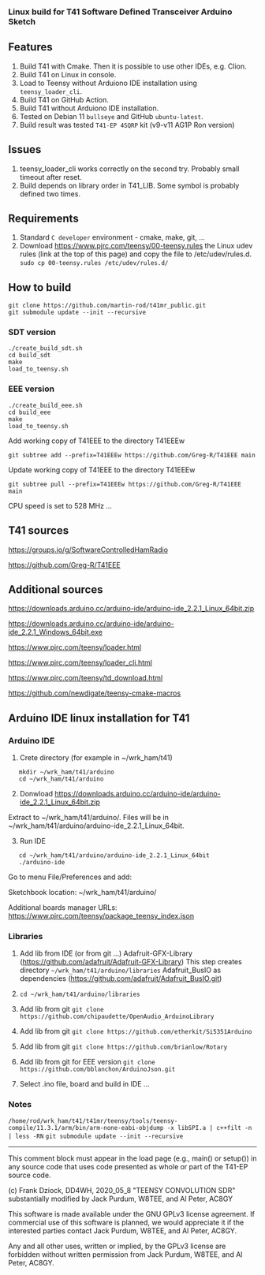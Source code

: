 ### Linux build for T41 Software Defined Transceiver Arduino Sketch

## Features

1. Build T41 with Cmake. Then it is possible to use other IDEs, e.g. Clion.
2. Build T41 on Linux in console.
3. Load to Teensy without Arduiono IDE installation using `teensy_loader_cli`.
4. Build T41 on GitHub Action.
5. Build T41 without Arduiono IDE installation.
6. Tested on Debian 11 `bullseye` and GitHub `ubuntu-latest`.
7. Build result was tested `T41-EP 4SQRP` kit (v9-v11 AG1P Ron version)

## Issues

1. teensy_loader_cli works correctly on the second try. Probably small timeout after reset.
2. Build depends on library order in T41_LIB. Some symbol is probably defined two times.

## Requirements

1. Standard `C developer` environment - cmake, make, git, ...
2. Download <https://www.pjrc.com/teensy/00-teensy.rules> the Linux udev rules (link at the top of this page) and copy the file to /etc/udev/rules.d.
   `sudo cp 00-teensy.rules /etc/udev/rules.d/`

## How to build

```
git clone https://github.com/martin-rod/t41mr_public.git
git submodule update --init --recursive
```

### SDT version

```
./create_build_sdt.sh
cd build_sdt
make
load_to_teensy.sh
```

### EEE version

```
./create_build_eee.sh
cd build_eee
make
load_to_teensy.sh
```

Add working copy of T41EEE to the directory T41EEEw
```
git subtree add --prefix=T41EEEw https://github.com/Greg-R/T41EEE main
```

Update working copy of T41EEE to the directory T41EEEw
```
git subtree pull --prefix=T41EEEw https://github.com/Greg-R/T41EEE main
```

CPU speed is set to 528 MHz ...

## T41 sources

<https://groups.io/g/SoftwareControlledHamRadio>

<https://github.com/Greg-R/T41EEE>


## Additional sources

<https://downloads.arduino.cc/arduino-ide/arduino-ide_2.2.1_Linux_64bit.zip>

<https://downloads.arduino.cc/arduino-ide/arduino-ide_2.2.1_Windows_64bit.exe>

<https://www.pjrc.com/teensy/loader.html>

<https://www.pjrc.com/teensy/loader_cli.html>

<https://www.pjrc.com/teensy/td_download.html>

<https://github.com/newdigate/teensy-cmake-macros>

## Arduino IDE linux installation for T41

### Arduino IDE

1. Crete directory (for example in ~/wrk_ham/t41)
```
   mkdir ~/wrk_ham/t41/arduino
   cd ~/wrk_ham/t41/arduino
```

2. Donwload https://downloads.arduino.cc/arduino-ide/arduino-ide_2.2.1_Linux_64bit.zip

Extract to ~/wrk_ham/t41/arduino/. Files will be in ~/wrk_ham/t41/arduino/arduino-ide_2.2.1_Linux_64bit.

3. Run IDE
```
   cd ~/wrk_ham/t41/arduino/arduino-ide_2.2.1_Linux_64bit
   ./arduino-ide
```

Go to menu File/Preferences and add:

Sketchbook location: ~/wrk_ham/t41/arduino/

Additional boards manager URLs: https://www.pjrc.com/teensy/package_teensy_index.json

### Libraries

1. Add lib from IDE (or from git ...)
   Adafruit-GFX-Library (https://github.com/adafruit/Adafruit-GFX-Library)
   This step creates directory `~/wrk_ham/t41/arduino/libraries`
   Adafruit_BusIO as dependencies (https://github.com/adafruit/Adafruit_BusIO.git)

2. `cd ~/wrk_ham/t41/arduino/libraries`

3. Add lib from git
   `git clone https://github.com/chipaudette/OpenAudio_ArduinoLibrary`

4. Add lib from git
   `git clone https://github.com/etherkit/Si5351Arduino`

5. Add lib from git
   `git clone https://github.com/brianlow/Rotary`

6. Add lib from  git for EEE version
   `git clone https://github.com/bblanchon/ArduinoJson.git`

7. Select .ino file, board and build in IDE ...

### Notes

`/home/rod/wrk_ham/t41/t41mr/teensy/tools/teensy-compile/11.3.1/arm/bin/arm-none-eabi-objdump -x libSPI.a | c++filt -n | less -RN`
`git submodule update --init --recursive`

*********************************************************************************************

  This comment block must appear in the load page (e.g., main() or setup()) in any source code
  that uses code presented as whole or part of the T41-EP source code.

  (c) Frank Dziock, DD4WH, 2020_05_8
  "TEENSY CONVOLUTION SDR" substantially modified by Jack Purdum, W8TEE, and Al Peter, AC8GY

  This software is made available under the GNU GPLv3 license agreement. If commercial use of this
  software is planned, we would appreciate it if the interested parties contact Jack Purdum, W8TEE,
  and Al Peter, AC8GY.

  Any and all other uses, written or implied, by the GPLv3 license are forbidden without written
  permission from Jack Purdum, W8TEE, and Al Peter, AC8GY.

